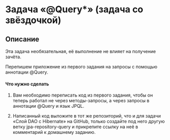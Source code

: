 # Задача «@Query*» (задача со звёздочкой)
## Описание
Эта задача необязательная, её выполнение не влияет на получение зачёта.

Перепишем приложение из первого задания на запросы с помощью аннотации @Query.

#### Что нужно сделать

1. Вам необходимо переписать код из первого задания, чтобы он теперь работал не через методы-запросы, а через запросы в аннотации @Query и язык JPQL.

2. Написанный код выложите в тот же репозиторий, что и для задачи «Слой DAO c Hibernate» на GitHub, только создайте под него другую ветку jpa-repository-query и прикрепите ссылку на неё в комментарий к домашнему заданию.